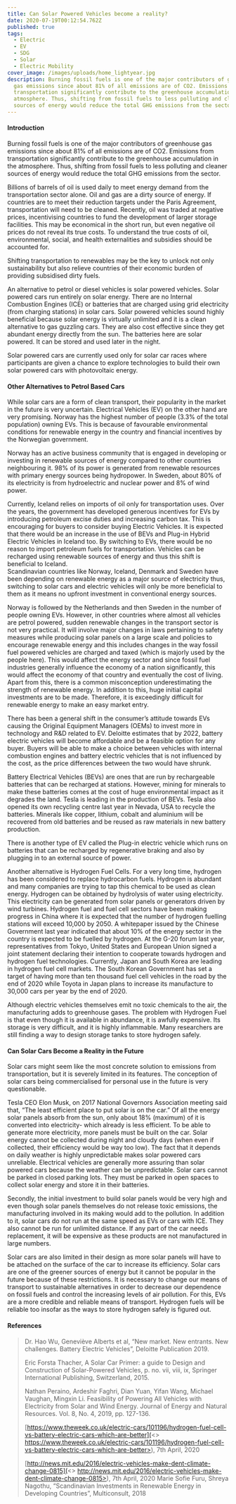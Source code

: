 ```yaml
---
title: Can Solar Powered Vehicles become a reality?
date: 2020-07-19T00:12:54.762Z
published: true
tags:
  - Electric
  - EV
  - SDG
  - Solar
  - Electric Mobility
cover_image: /images/uploads/home_lightyear.jpg
description: Burning fossil fuels is one of the major contributors of greenhouse
  gas emissions since about 81% of all emissions are of CO2. Emissions from
  transportation significantly contribute to the greenhouse accumulation in the
  atmosphere. Thus, shifting from fossil fuels to less polluting and cleaner
  sources of energy would reduce the total GHG emissions from the sector.
---
```

#### Introduction

Burning fossil fuels is one of the major contributors of greenhouse gas emissions since about 81% of all emissions are of CO2. Emissions from transportation significantly contribute to the greenhouse accumulation in the atmosphere. Thus, shifting from fossil fuels to less polluting and cleaner sources of energy would reduce the total GHG emissions from the sector. 

Billions of barrels of oil is used daily to meet energy demand from the transportation sector alone. Oil and gas are a dirty source of energy. If countries are to meet their reduction targets under the Paris Agreement, transportation will need to be cleaned. Recently, oil was traded at negative prices, incentivising countries to fund the development of larger storage facilities. This may be economical in the short run, but even negative oil prices do not reveal its true costs. To understand the true costs of oil, environmental, social, and health externalities and subsidies should be accounted for. 

Shifting transportation to renewables may be the key to unlock not only sustainability but also relieve countries of their economic burden of providing subsidised dirty fuels. 

An alternative to petrol or diesel vehicles is solar powered vehicles. Solar powered cars run entirely on solar energy. There are no Internal Combustion Engines (ICE) or batteries that are charged using grid electricity (from charging stations) in solar cars. Solar powered vehicles sound highly beneficial because solar energy is virtually unlimited and it is a clean alternative  to gas guzzling cars. They are also cost effective since they get abundant energy directly from the sun. The batteries here are solar powered. It can be stored and used later in the night. 

Solar powered cars are currently used only for solar car races where participants are given a chance to explore technologies to build their own solar powered cars with photovoltaic energy.

#### Other Alternatives to Petrol Based Cars

While solar cars are a form of clean transport, their popularity in the market in the future is very uncertain. Electrical Vehicles (EV) on the other hand are very promising. Norway has the highest number of people (3.3% of the total population) owning EVs. This is because of favourable environmental conditions for renewable energy in the country and financial incentives by the Norwegian government.

Norway has an active business community that is engaged in developing or investing in renewable sources of energy compared to other countries neighbouring it. 98% of its power is generated from renewable resources with primary energy sources being hydropower. In Sweden, about 80% of its electricity is from hydroelectric and nuclear power and 8% of wind power. 

Currently, Iceland relies on imports of oil only for transportation uses. Over the years, the government has developed generous incentives for EVs by introducing petroleum excise duties and increasing carbon tax. This is encouraging for buyers to consider buying Electric Vehicles. It is expected that there would be an increase in the use of BEVs and Plug-in Hybrid Electric Vehicles in Iceland too. By switching to EVs, there would be no reason to import petroleum fuels for transportation. Vehicles can be recharged using renewable sources of energy and thus this shift is beneficial to Iceland.\
Scandinavian countries like Norway, Iceland, Denmark and Sweden have been depending on renewable energy as a major source of electricity thus, switching to solar cars and electric vehicles will only be more beneficial to them as it means no upfront investment in conventional energy sources.

Norway is followed by the Netherlands and then Sweden in the number of people owning EVs. However, in other countries where almost all vehicles are petrol powered, sudden renewable changes in the transport sector is not very practical. It will involve major changes in laws pertaining to safety measures while producing solar panels on a large scale and policies to encourage renewable energy and this includes changes in the way fossil fuel powered vehicles are charged and taxed (which is majorly used by the people here). This would affect the energy sector and since fossil fuel industries generally influence the economy of a nation significantly, this would affect the economy of that country and eventually the cost of living. Apart from this, there is a common misconception underestimating the strength of renewable energy. In addition to this, huge initial capital investments are to be made. Therefore, it is exceedingly difficult for renewable energy to make an easy market entry.

There has been a general shift in the consumer’s attitude towards EVs causing the Original Equipment Managers (OEMs) to invest more in technology and R&D related to EV. Deloitte estimates that by 2022, battery electric vehicles will become affordable and be a feasible option for any buyer. Buyers will be able to make a choice between vehicles with internal combustion engines and battery electric vehicles that is not influenced by the cost, as the price differences between the two would have shrunk.

Battery Electrical Vehicles (BEVs) are ones that are run by rechargeable batteries that can be recharged at stations. However, mining for minerals to make these batteries comes at the cost of huge environmental impact as it degrades the land. Tesla is leading in the production of BEVs. Tesla also opened its own recycling centre last year in Nevada, USA to recycle the batteries. Minerals like copper, lithium, cobalt and aluminium will be recovered from old batteries and be reused as raw materials in new battery production.

There is another type of EV called the Plug-in electric vehicle which runs on batteries that can be recharged by regenerative braking and also by plugging in to an external source of power.

Another alternative is Hydrogen Fuel Cells. For a very long time, hydrogen has been considered to replace hydrocarbon fuels. Hydrogen is abundant and many companies are trying to tap this chemical to be used as clean energy. Hydrogen can be obtained by hydrolysis of water using electricity. This electricity can be generated from solar panels or generators driven by wind turbines. Hydrogen fuel and fuel cell sectors have been making progress in China where it is expected that the number of hydrogen fuelling stations will exceed 10,000 by 2050. A whitepaper issued by the Chinese Government last year indicated that about 10% of the energy sector in the country is expected to be fuelled by hydrogen. At the G-20 forum last year, representatives from Tokyo, United States and European Union signed a joint statement declaring their intention to cooperate towards hydrogen and hydrogen fuel technologies. Currently, Japan and South Korea are leading in hydrogen fuel cell markets. The South Korean Government has set a target of having more than ten thousand fuel cell vehicles in the road by the end of 2020 while Toyota in Japan plans to increase its manufacture to 30,000 cars per year by the end of 2020.

Although electric vehicles themselves emit no toxic chemicals to the air, the manufacturing adds to greenhouse gases. The problem with Hydrogen Fuel is that even though it is available in abundance, it is awfully expensive. Its storage is very difficult, and it is highly inflammable. Many researchers are still finding a way to design storage tanks to store hydrogen safely.



#### **Can Solar Cars Become a Reality in the Future**

Solar cars might seem like the most concrete solution to emissions from transportation, but it is severely limited in its features. The conception of solar cars being commercialised for personal use in the future is very questionable.

Tesla CEO Elon Musk, on 2017 National Governors Association meeting said that, “The least efficient place to put solar is on the car.” Of all the energy solar panels absorb from the sun, only about 18% (maximum) of it is converted into electricity- which already is less efficient. To be able to generate more electricity, more panels must be built on the car. Solar energy cannot be collected during night and cloudy days (when even if collected, their efficiency would be way too low). The fact that it depends on daily weather is highly unpredictable makes solar powered cars unreliable. Electrical vehicles are generally more assuring than solar powered cars because the weather can be unpredictable. Solar cars cannot be parked in closed parking lots. They must be parked in open spaces to collect solar energy and store it in their batteries.

Secondly, the initial investment to build solar panels would be very high and even though solar panels themselves do not release toxic emissions, the manufacturing involved in its making would add to the pollution. In addition to it, solar cars do not run at the same speed as EVs or cars with ICE. They also cannot be run for unlimited distance. If any part of the car needs replacement, it will be expensive as these products are not manufactured in large numbers.

Solar cars are also limited in their design as more solar panels will have to be attached on the surface of the car to increase its efficiency. Solar cars are one of the greener sources of energy but it cannot be popular in the future because of these restrictions. It is necessary to change our means of transport to sustainable alternatives in order to decrease our dependence on fossil fuels and control the increasing levels of air pollution. For this, EVs are a more credible and reliable means of transport. Hydrogen fuels will be reliable too insofar as the ways to store hydrogen safely is figured out.



#### References

> Dr. Hao Wu, Geneviève Alberts et al, “New market. New entrants. New challenges. Battery Electric Vehicles”, Deloitte Publication 2019.
>
>
> Eric Forsta Thacher, A Solar Car Primer: a guide to Design and Construction of Solar-Powered Vehicles, p. no. vii, viii, ix, Springer International Publishing, Switzerland, 2015.
>
>
> Nathan Peraino, Ardeshir Faghri, Dian Yuan, Yifan Wang, Michael Vaughan, Mingxin Li. Feasibility of Powering All Vehicles with Electricity from Solar and Wind Energy. Journal of Energy and Natural Resources. Vol. 8, No. 4, 2019, pp. 127-136.
>
>
> [https://www.theweek.co.uk/electric-cars/101196/hydrogen-fuel-cell-vs-battery-electric-cars-which-are-better](<> https://www.theweek.co.uk/electric-cars/101196/hydrogen-fuel-cell-vs-battery-electric-cars-which-are-better>), 7th April, 2020
>
>
> [http://news.mit.edu/2016/electric-vehicles-make-dent-climate-change-0815](<> http://news.mit.edu/2016/electric-vehicles-make-dent-climate-change-0815>), 7th April, 2020
> Marie Sofie Furu, Shreya Nagothu, “Scandinavian Investments in Renewable Energy in Developing Countries”, Multiconsult, 2018